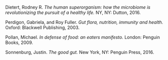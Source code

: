 Dietert, Rodney R. *The human superorganism: how the microbiome is revolutionizing the pursuit of a healthy life.* NY, NY: Dutton, 2016.

Perdigon, Gabriela, and Roy Fuller. *Gut flora, nutrition, immunity and health.* Oxford: Blackwell Publishing, 2003.

Pollan, Michael. *In defense of food: an eaters manifesto.* London: Penguin Books, 2009.

Sonnenburg, Justin. *The good gut.* New York, NY: Penguin Press, 2016.
